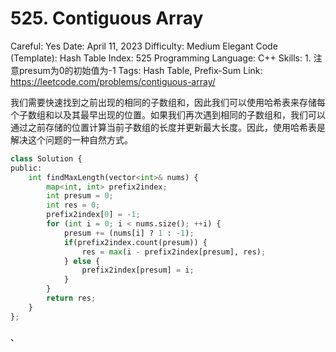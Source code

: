 # 525. Contiguous Array

Careful: Yes
Date: April 11, 2023
Difficulty: Medium
Elegant Code (Template): Hash Table
Index: 525
Programming Language: C++
Skills: 1. 注意presum为0的初始值为-1
Tags: Hash Table, Prefix-Sum
Link: https://leetcode.com/problems/contiguous-array/

我们需要快速找到之前出现的相同的子数组和，因此我们可以使用哈希表来存储每个子数组和以及其最早出现的位置。如果我们再次遇到相同的子数组和，我们可以通过之前存储的位置计算当前子数组的长度并更新最大长度。因此，使用哈希表是解决这个问题的一种自然方式。

```python
class Solution {
public:
    int findMaxLength(vector<int>& nums) {
        map<int, int> prefix2index;
        int presum = 0;
        int res = 0;
        prefix2index[0] = -1;
        for (int i = 0; i < nums.size(); ++i) {
            presum += (nums[i] ? 1 : -1);
            if(prefix2index.count(presum)) {
                res = max(i - prefix2index[presum], res);
            } else {
                prefix2index[presum] = i;
            }
        }
        return res;
    }
};
```

、